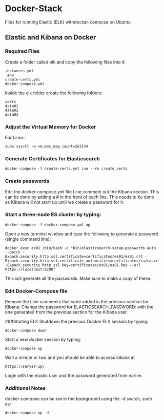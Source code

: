 # Docker-Stack
Files for running Elastic (ELK) withdocker-compose on Ubuntu


## Elastic and Kibana on Docker

### Required Files

Create a folder called elk and copy the following files into it:

```
instances.yml
.env
create-certs.yml
docker-compose.yml
```

Inside the elk folder create the following folders:

```
certs
data01
data02
data03
``` 
 
### Adjust the Virtual Memory for Docker
For Linux:

```
sudo sysctl -w vm.max_map_count=262144
```

### Generate Certificates for Elasticsearch

```
docker-compose -f create-certs.yml run --rm create_certs
```

### Create passwords
Edit the docker-compose.yml file
Line comment out the Kibana section.  This can be done by adding a # in the front of each line.
This needs to be done as Kibana will not start up until we create a password for it.

### Start a three-node ES cluster by typing:

```
docker-compose -f docker-compose.yml up
``` 

Open a new terminal window and type the following to generate a password (single command line):

```
docker exec es01 /bin/bash -c "bin/elasticsearch-setup-passwords auto --batch -Expack.security.http.ssl.certificate=certificates/es01/es01.crt -Expack.security.http.ssl.certificate_authorities=certificates/ca/ca.crt -Expack.security.http.ssl.key=certificates/es01/es01.key --url https://localhost:9200"
```

This will generate all the passwords.  Make sure to make a copy of these.  
 
### Edit Docker-Compose file
Remove the Line comments that were added in the previous section for Kibana.
Change the password for ELASTICSEARCH_PASSWORD:  with the one generated from the previous section for the Kibana user.
 
###Starting ELK
Shutdown the previous Docker ELK session by typing:

```
docker-compose down
``` 

Start a new docker session by typing:

```
docker-compose up
```

Wait a minute or two and you should be able to access kibana at 

```
https:\\server-ip\
```

Login with the elastic user and the password generated from earlier.

### Additional Notes

docker-compose can be ran in the background using the -d switch, such as:
 
```
docker-compose up -d
```
